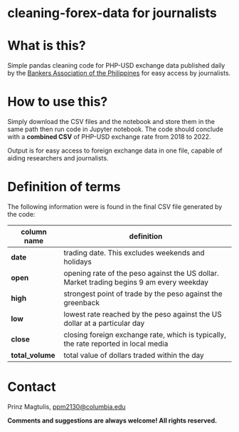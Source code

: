 # cleaning-forex-data for journalists

# What is this?
Simple pandas cleaning code for PHP-USD exchange data published daily by the [Bankers Association of the Philippines](https://bap.org.ph/) for easy access by
journalists.

# How to use this?

Simply download the CSV files and the notebook and store them in the same path then run code in Jupyter notebook. The code should conclude with a **combined CSV**
of PHP-USD exchange rate from 2018 to 2022.

Output is for easy access to foreign exchange data in one file, capable of aiding researchers and journalists.

# Definition of terms

The following information were is found in the final CSV file generated by the code:

|column name|definition|
|---|---|
|**date**|trading date. This excludes weekends and holidays| 
|**open**|opening rate of the peso against the US dollar. Market trading begins 9 am every weekday|
|**high**|strongest point of trade by the peso against the greenback|
|**low**|lowest rate reached by the peso against the US dollar at a particular day|  
|**close**|closing foreign exchange rate, which is typically, the rate reported in local media|
|**total_volume**|total value of dollars traded within the day|     

# Contact

Prinz Magtulis, [ppm2130@columbia.edu](mailto:ppm2130@columbia.edu)

**Comments and suggestions are always welcome! All rights reserved.**
